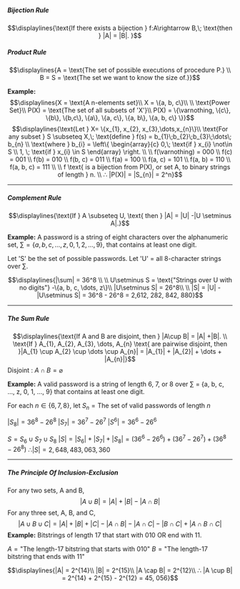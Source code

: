 ##### Bijection Rule
$$\displaylines{\text{If there exists a bijection } f:A\rightarrow B,\; \text{then } |A| = |B|. }$$

##### Product Rule
$$\displaylines{A = \text{The set of possible executions of procedure P.} \\
B = S = \text{The set we want to know the size of.}}$$


**Example:**
$$\displaylines{X = \text{A n-elements set}\\
X = \{a, b, c\}\\ \\
\text{Power Set}\\
P(X) = \text{The set of all subsets of 'X'}\\
P(X) = \{\varnothing, \{c\}, \{b\}, \{b,c\}, \{a\}, \{a, c\}, \{a, b\}, \{a, b, c\} \}}$$
$$\displaylines{\text{Let } X= \{x_{1}, x_{2}, x_{3},\dots,x_{n}\}\\
\text{For any subset } S \subseteq X,\; \text{define } f(s)  = b_{1}\;b_{2}\;b_{3}\;\dots\; b_{n} \\
\text{where } b_{i} = \left\{ \begin{array}{c} 0,\; \text{if } x_{i} \not\in S \\ 1, \; \text{if } x_{i} \in S \end{array} \right. \\ \\
f(\varnothing) = 000 \\
f(c) = 001 \\
f(b) = 010 \\
f(b, c) = 011 \\
f(a) = 100 \\
f(a, c) = 101 \\
f(a, b) = 110 \\
f(a, b, c) = 111 \\ \\
 f \text{ is a bijection from P(X), or set A, to binary strings of length } n. \\
 ∴ |P(X)| = |S_{n}| = 2^n}$$

---

##### Complement Rule
$$\displaylines{\text{If } A \subseteq U, \text{ then } |A| = |U| -|U \setminus A|.}$$

**Example:**
A password is a string of eight characters over the alphanumeric set, $\sum =\{a, b, c, \dots, z, 0, 1, 2,\dots,9\}$, that contains at least one digit.

Let 'S' be the set of possible passwords.
Let 'U'  = all 8-character strings over $\sum$.

$$\displaylines{|\sum| = 36^8 \\ \\
U\setminus S = \text{"Strings over U with no digits"} -\{a, b, c, \dots, z\}\\
|U\setminus S| = 26^8\\ \\
|S| = |U| - |U\setminus S| = 36^8 - 26^8 = 2,612, 282, 842, 880}$$

---
##### The Sum Rule
$$\displaylines{\text{If A and B are disjoint, then } |A\cup B| = |A| +|B|. \\
\text{If } A_{1}, A_{2}, A_{3}, \dots, A_{n}  \text{ are pairwise disjoint, then }|A_{1} \cup A_{2} \cup \dots \cup A_{n}| = |A_{1}| + |A_{2}| + \dots + |A_{n}|}$$
Disjoint : $A \cap B = \varnothing$

**Example:**
A valid password is a string of length 6, 7, or 8 over $\sum$ = {a, b, c, ..., z, 0, 1, ..., 9} that contains at least one digit.

For each  $n \in \{6, 7, 8\}$, let $S_{n} = \text{The set of valid passwords of length }n$

$|S_{8}| = 36^8 - 26^8$
$|S_{7}| = 36^7 - 26^7$
$|S^6| = 36^6 - 26^6$

$S = S_{6} \cup S_{7} \cup S_{8}$
$|S| = |S_{6}| + |S_{7}| + |S_{8}| = (36^6 - 26^6) + (36^7 - 26^7) + (36^8 - 26^8)$
$∴ |S| = 2, 648, 483, 063, 360$


---
##### The Principle Of Inclusion-Exclusion

For any two sets, A and B, $$|A \cup B| = |A| + |B| - |A \cap B|$$
For any three set, A, B, and C, $$|A \cup B \cup C| = |A| + |B| + |C| - |A \cap B| - |A \cap C| - |B \cap C| + |A \cap B \cap C|$$
**Example:**
Bitstrings of length 17 that start with 010 OR end with 11.

$A = \text{"The length-17 bitstring that starts with 010"}$
$B = \text{"The length-17 bitstring that ends with 11"}$

$$\displaylines{|A| = 2^{14}\\
|B| = 2^{15}\\
|A \cap B| = 2^{12}\\
∴ |A \cup B| = 2^{14} + 2^{15} - 2^{12} = 45, 056}$$



